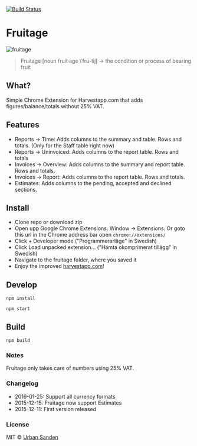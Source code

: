 [![Build Status](https://travis-ci.org/urre/fruitage.svg?branch=master)](https://travis-ci.org/urre/fruitage)

# Fruitage 

![fruitage](https://cloud.githubusercontent.com/assets/307676/11738804/2d5895c2-9fe6-11e5-8655-f45371167bb6.png)

> Fruitage [noun fruit·age \ˈfrü-tij\] → the condition or process of bearing fruit

## What?
Simple Chrome Extension for Harvestapp.com that adds figures/balance/totals without 25% VAT.

## Features
+ Reports → Time: Adds columns to the summary and table. Rows and totals. (Only for the Staff table right now)
+ Reports → Uninvoiced: Adds columns to the report table. Rows and totals
+ Invoices → Overview: Adds columns to the summary and report table. Rows and totals.
+ Invoices → Report: Adds columns to the report table. Rows and totals.
+ Estimates: Adds columns to the pending, accepted and declined sections.

## Install

+ Clone repo or download zip
+ Open upp Google Chrome Extensions. Window → Extensions. Or goto this url in the Chrome address bar open ``chrome://extensions/``
+ Click + Developer mode ("Programmerarläge" in Swedish)
+ Click Load unpacked extension… ("Hämta okomprimerat tillägg" in Swedish)
+ Navigate to the fruitage folder, where you saved it
+ Enjoy the improved [harvestapp.com](harvestapp.com)!

## Develop

	npm install

	npm start

## Build

	npm build

### Notes
Fruitage only takes care of numbers using 25% VAT.

### Changelog
+ 2016-01-25: Support all currency formats
+ 2015-12-15: Fruitage now support Estimates
+ 2015-12-11: First version released

### License

MIT © [Urban Sanden](https://sprintworks.se)